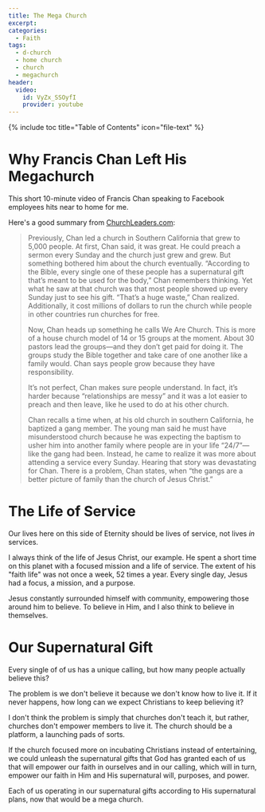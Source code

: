 ```yaml
---
title: The Mega Church
excerpt:
categories:
  - Faith
tags:
  - d-church
  - home church
  - church
  - megachurch
header:
  video:
    id: VyZx_SSOyfI
    provider: youtube
---
```


{% include toc title="Table of Contents" icon="file-text" %}

# Why Francis Chan Left His Megachurch

This short 10-minute video of Francis Chan speaking to Facebook employees hits near to home for me.

Here's a good summary from [ChurchLeaders.com](http://churchleaders.com/news/306138-francis-chan-facebook-employees-asked-god-make-rich-left-megachurch.html):

> Previously, Chan led a church in Southern California that grew to 5,000 people. At first, Chan said, it was great. He could preach a sermon every Sunday and the church just grew and grew. But something bothered him about the church eventually. “According to the Bible, every single one of these people has a supernatural gift that’s meant to be used for the body,” Chan remembers thinking. Yet what he saw at that church was that most people showed up every Sunday just to see his gift. “That’s a huge waste,” Chan realized. Additionally, it cost millions of dollars to run the church while people in other countries run churches for free.
>
> Now, Chan heads up something he calls We Are Church. This is more of a house church model of 14 or 15 groups at the moment. About 30 pastors lead the groups—and they don’t get paid for doing it. The groups study the Bible together and take care of one another like a family would. Chan says people grow because they have responsibility.
>
> It’s not perfect, Chan makes sure people understand. In fact, it’s harder because “relationships are messy” and it was a lot easier to preach and then leave, like he used to do at his other church.
>
> Chan recalls a time when, at his old church in southern California, he baptized a gang member. The young man said he must have misunderstood church because he was expecting the baptism to usher him into another family where people are in your life “24/7”—like the gang had been. Instead, he came to realize it was more about attending a service every Sunday.
> Hearing that story was devastating for Chan. There is a problem, Chan states, when “the gangs are a better picture of family than the church of Jesus Christ.”

# The Life of Service
Our lives here on this side of Eternity should be lives of service, not lives *in* services.

I always think of the life of Jesus Christ, our example. He spent a short time on this planet with a focused mission and a life of service. The extent of his "faith life" was not once a week, 52 times a year. Every single day, Jesus had a focus, a mission, and a purpose.

Jesus constantly surrounded himself with community, empowering those around him to believe. To believe in Him, and I also think to believe in themselves.

# Our Supernatural Gift
Every single of of us has a unique calling, but how many people actually believe this?

The problem is we don't believe it because we don't know how to live it. If it never happens, how long can we expect Christians to keep believing it?

I don't think the problem is simply that churches don't teach it, but rather, churches don't empower members to live it. The church should be a platform, a launching pads of sorts.

If the church focused more on incubating Christians instead of entertaining, we could unleash the supernatural gifts that God has granted each of us that will empower our faith in ourselves and in our calling, which will in turn, empower our faith in Him and His supernatural will, purposes, and power.

Each of us operating in our supernatural gifts according to His supernatural plans, now that would be a mega church.
